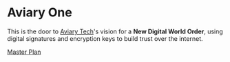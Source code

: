 # Aviary One

This is the door to [Aviary Tech](https://aviary.tech)'s  vision for a **New Digital World Order**, using digital signatures and encryption keys to build trust over the internet.

[Master Plan](docs/MasterPlan.md)
